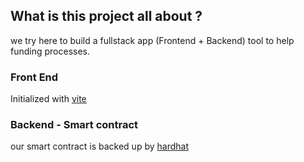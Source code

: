 ## What is this project all about ?
we try here to build a fullstack app (Frontend + Backend) tool to help funding processes.

### Front End
Initialized with [vite](https://vitejs.dev/guide/)

### Backend - Smart contract
our smart contract is backed up by [hardhat](https://hardhat.org/hardhat-runner/docs/getting-started)